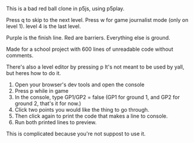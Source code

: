 This is a bad red ball clone in p5js, using p5play.

Press q to skip to the next level.
Press w for game journalist mode (only on level 1).
level 4 is the last level.

Purple is the finish line.
Red are barriers.
Everything else is ground.

Made for a school project with 600 lines of unreadable code without comments.

There's also a level editor by pressing p
It's not meant to be used by yall, but heres how to do it.

1. Open your browser's dev tools and open the console
2. Press p while in game
3. In the console, type GP1/GP2 = false (GP1 for ground 1, and GP2 for ground 2, that's it for now.)
4. Click two points you would like the thing to go through.
5. Then click again to print the code that makes a line to console.
6. Run both printed lines to preview.

This is complicated because you're not suppost to use it.
